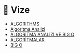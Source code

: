 # 📅 Vize

<!--YPackage.YGitbookIntegration-tarafından-otomatik-oluşturulmuştur-->

- [ALGORITHMS](ALGORITHMS.pdf)
- [Algoritma Analizi](Algoritma%20Analizi.pdf)
- [ALGORİTMA ANALİZİ VE BİG O](ALGOR%C4%B0TMA%20ANAL%C4%B0Z%C4%B0%20VE%20B%C4%B0G%20O.pdf)
- [ALGORİTMALAR](ALGOR%C4%B0TMALAR.pdf)
- [BİG O](B%C4%B0G%20O.pdf)

<!--YPackage.YGitbookIntegration-tarafından-otomatik-oluşturulmuştur-->
